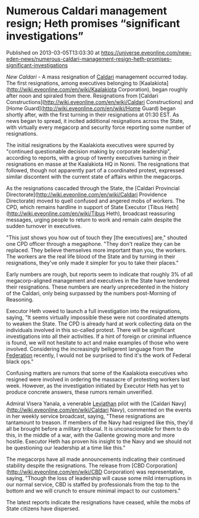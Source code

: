 # Numerous Caldari management resign; Heth promises “significant investigations”
Published on 2013-03-05T13:03:30 at https://universe.eveonline.com/new-eden-news/numerous-caldari-management-resign-heth-promises-significant-investigations

_New Caldari_ - A mass resignation of [Caldari](http://wiki.eveonline.com/en/wiki/Caldari) management occurred today. The first resignations, among executives belonging to [Kaalakiota](http://wiki.eveonline.com/en/wiki/Kaalakiota Corporation), began roughly after noon and spiraled from there. Resignations from [Caldari Constructions](http://wiki.eveonline.com/en/wiki/Caldari Constructions) and [Home Guard](http://wiki.eveonline.com/en/wiki/Home Guard) began shortly after, with the first turning in their resignations at 01:30 EST. As news began to spread, it incited additional resignations across the State, with virtually every megacorp and security force reporting some number of resignations.

The initial resignations by the Kaalakiota executives were spurred by "continued questionable decision making by corporate leadership", according to reports, with a group of twenty executives turning in their resignations en masse at the Kaalakiota HQ in Nonni. The resignations that followed, though not apparently part of a coordinated protest, expressed similar discontent with the current state of affairs within the megacorps.

As the resignations cascaded through the State, the [Caldari Provincial Directorate](http://wiki.eveonline.com/en/wiki/Caldari Providence Directorate) moved to quell confused and angered mobs of workers. The CPD, which remains hardline in support of State Executor [Tibus Heth](http://wiki.eveonline.com/en/wiki/Tibus Heth), broadcast reassuring messages, urging people to return to work and remain calm despite the sudden turnover in executives.

"This just shows you how out of touch they [the executives] are," shouted one CPD officer through a megaphone. "They don't realize they can be replaced. They believe themselves more important than you, the workers. The workers are the real life blood of the State and by turning in their resignations, they've only made it simpler for you to take their places."

Early numbers are rough, but reports seem to indicate that roughly 3% of all megacorp-aligned management and executives in the State have tendered their resignations. These numbers are nearly unprecedented in the history of the Caldari, only being surpassed by the numbers post-Morning of Reasoning.

Executor Heth vowed to launch a full investigation into the resignations, saying, "It seems virtually impossible these were not coordinated attempts to weaken the State. The CPD is already hard at work collecting data on the individuals involved in this so-called protest. There will be significant investigations into all their activities. If a hint of foreign or criminal influence is found, we will not hesitate to act and make examples of those who were involved. Considering the increasingly belligerent language from the [Federation](http://wiki.eveonline.com/en/wiki/Gallente) recently, I would not be surprised to find it's the work of Federal black ops."

Confusing matters are rumors that some of the Kaalakiota executives who resigned were involved in ordering the massacre of protesting workers last week. However, as the investigation initiated by Executor Heth has yet to produce concrete answers, these rumors remain unverified.

Admiral Visera Yanala, a venerable [Leviathan](http://wiki.eveonline.com/en/wiki/Titans) pilot with the [Caldari Navy](http://wiki.eveonline.com/en/wiki/Caldari Navy), commented on the events in her weekly service broadcast, saying, "These resignations are tantamount to treason. If members of the Navy had resigned like this, they'd all be brought before a military tribunal. It is unconscionable for them to do this, in the middle of a war, with the Gallente growing more and more hostile. Executor Heth has proven his insight to the Navy and we should not be questioning our leadership at a time like this."

The megacorps have all made announcements indicating their continued stability despite the resignations. The release from [CBD Corporation](http://wiki.eveonline.com/en/wiki/CBD Corporation) was representative, saying, "Though the loss of leadership will cause some mild interruptions in our normal service, CBD is staffed by professionals from the top to the bottom and we will crunch to ensure minimal impact to our customers."

The latest reports indicate the resignations have ceased, while the mobs of State citizens have dispersed.

